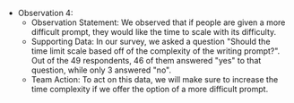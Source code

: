 - Observation 4:
  - Observation Statement: We observed that if people are given a more difficult prompt, they would like the time to scale with its difficulty.
  - Supporting Data: In our survey, we asked a question "Should the time limit scale based off of the complexity of the writing prompt?". Out of the 49 respondents, 46 of them answered "yes" to that question, while only 3 answered "no".
  - Team Action: To act on this data, we will make sure to increase the time complexity if we offer the option of a more difficult prompt.
